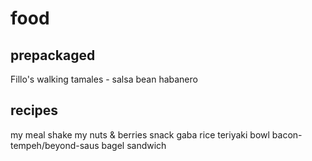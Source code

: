 # food

## prepackaged

Fillo's walking tamales - salsa bean habanero

## recipes

my meal shake
my nuts & berries snack
gaba rice teriyaki bowl
bacon-tempeh/beyond-saus bagel sandwich

